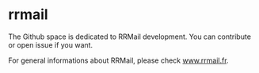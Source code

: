 rrmail
======

The Github space is dedicated to RRMail development. You can contribute or open issue if you want.

For general informations about RRMail, please check www.rrmail.fr.
